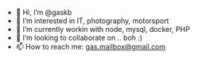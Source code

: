 - 👋 Hi, I’m @gaskb
- 👀 I’m interested in IT, photography, motorsport
- 🌱 I’m currently workin with node, mysql, docker, PHP
- 💞️ I’m looking to collaborate on .. boh :) 
- 📫 How to reach me: gas.mailbox@gmail.com
